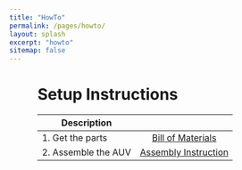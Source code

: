 ```yaml
---
title: "HowTo"
permalink: /pages/howto/
layout: splash
excerpt: "howto"
sitemap: false
---
```

<style>
 td {
    vertical-align: middle;
}
</style>

<div style="margin-left:10%; margin-right:10%; text-align: justify">
<h1>Setup Instructions</h1>
</div>


<div style="margin-left:10%; margin-right:10%; text-align: justify">
<table>
  <thead>
    <tr>
      <th>Description</th>
      <th>&#160;</th>
    </tr>
  </thead>
  <tbody>
    <tr>
      <td>1. Get the parts</td>
      <td><div style="vertical-align: middle; text-align: center;"><a href="https://github.com/EugenSol/FirmwareBeta" class="btn btn--warning" target="_blank">Bill of Materials</a></div></td>
    </tr>
    <tr>
      <td>2. Assemble the AUV</td>
      <td><div style="vertical-align: middle; text-align: center;"><a href="https://github.com/EugenSol/FirmwareBeta" class="btn btn--warning" target="_blank">Assembly Instruction</a></div></td>
    </tr>
  </tbody>
</table>
</div>


